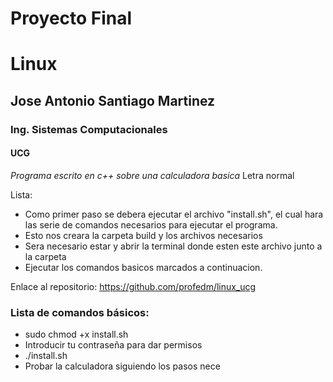 # Proyecto Final 
# Linux
## Jose Antonio Santiago Martinez
### Ing. Sistemas Computacionales
#### UCG

*Programa escrito en c++ sobre una calculadora basica*
Letra normal

Lista: 
* Como primer paso se debera ejecutar el archivo "install.sh", el cual hara las serie de comandos necesarios para ejecutar el programa.
* Esto nos creara la carpeta build y los archivos necesarios
* Sera necesario estar y abrir la terminal donde esten este archivo junto a la carpeta
* Ejecutar los comandos basicos marcados a continuacion. 

Enlace al repositorio: https://github.com/profedm/linux_ucg

### Lista de comandos básicos:

* sudo chmod +x install.sh
* Introducir tu contraseña para dar permisos
* ./install.sh
* Probar la calculadora siguiendo los pasos nece


